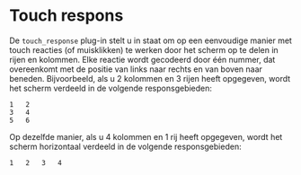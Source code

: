 # Touch respons

De `touch_response` plug-in stelt u in staat om op een eenvoudige manier met touch reacties (of muisklikken) te werken door het scherm op te delen in rijen en kolommen. Elke reactie wordt gecodeerd door één nummer, dat overeenkomt met de positie van links naar rechts en van boven naar beneden. Bijvoorbeeld, als u 2 kolommen en 3 rijen heeft opgegeven, wordt het scherm verdeeld in de volgende responsgebieden:

	1	2
	3	4
	5	6

Op dezelfde manier, als u 4 kolommen en 1 rij heeft opgegeven, wordt het scherm horizontaal verdeeld in de volgende responsgebieden:

	1	2	3	4